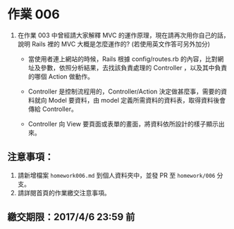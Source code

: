# 作業 006

1. 在作業 003 中曾經請大家解釋 MVC 的運作原理，現在請再次用你自己的話，說明 Rails 裡的 MVC 大概是怎麼運作的? (若使用英文作答可另外加分)

   * 當使用者連上網站的時候，Rails 根據 config/routes.rb 的內容，比對網址及參數，依照分析結果，去找該負責處理的 Controller ，以及其中負責的哪個 Action 做動作。

   * Controller 是控制流程用的，Controller/Action 決定做甚麼事，需要的資料就向 Model 要資料，由 model 定義所需資料的資料表，取得資料後會傳給 Controller。

   * Controller 向 View 要頁面或表單的畫面，將資料依所設計的樣子顯示出來。

## 注意事項：

1. 請新增檔案 `homework006.md` 到個人資料夾中，並發 PR 至 `homework/006` 分支。
2. 請詳閱首頁的作業繳交注意事項。

## 繳交期限：2017/4/6 23:59 前

